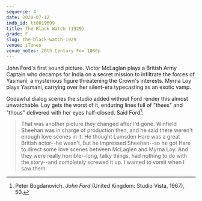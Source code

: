 ```yaml
---
sequence: 4
date: 2020-07-12
imdb_id: tt0019699
title: The Black Watch (1929)
grade: F
slug: the-black-watch-1929
venue: iTunes
venue_notes: 20th Century Fox 1080p
---
```


John Ford's first sound picture. Victor McLaglan plays a British Army Captain who decamps for India on a secret mission to infiltrate the forces of Yasmani, a mysterious figure threatening the Crown's interests. Myrna Loy plays Yasmani, carrying over her silent-era typecasting as an exotic vamp.

<!-- end -->

<span data-snippet>Godawful dialog scenes the studio added without Ford render this almost unwatchable.</span> Loy gets the worst of it, enduring lines full of "thees" and "thous" delivered with her eyes half-closed. Said Ford[^1]:

> That was another picture they changed after I'd gone. Winfield Sheehan was in charge of production then, and he said there weren't enough love scenes in it. He thought Lumsden Hare was a great British actor--he wasn't, but he impressed Sheehan--so he got Hare to direct some love scenes between McLaglen and Myrna Loy. And they were really horrible--long, talky things, had nothing to do with the story--and completely screwed it up. I wanted to vomit when I saw them.

[^1]: Peter Bogdanovich. *John Ford* (United Kingdom: Studio Vista, 1967), 50.
